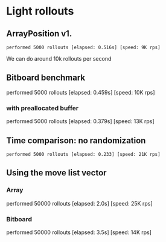 # Light rollouts

## ArrayPosition v1.

```
performed 5000 rollouts [elapsed: 0.516s] [speed: 9K rps]
```

We can do around 10k rollouts per second

## Bitboard benchmark

performed 5000 rollouts [elapsed: 0.459s] [speed: 10K rps]

### with preallocated buffer

performed 5000 rollouts [elapsed: 0.379s] [speed: 13K rps]

## Time comparison: no randomization

```
performed 5000 rollouts [elapsed: 0.233] [speed: 21K rps]
```

## Using the move list vector

### Array

performed 50000 rollouts [elapsed: 2.0s] [speed: 25K rps]

### Bitboard

performed 50000 rollouts [elapsed: 3.5s] [speed: 14K rps]
